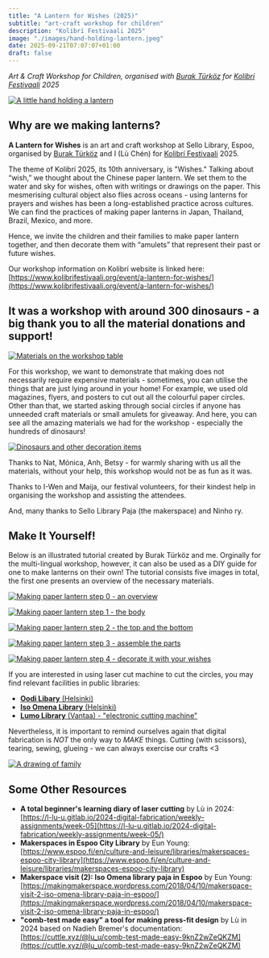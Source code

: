 ```yaml
---
title: "A Lantern for Wishes (2025)"
subtitle: "art-craft workshop for children"
description: "Kolibrí Festivaali 2025"
image: "./images/hand-holding-lantern.jpeg"
date: 2025-09-21T07:07:07+01:00
draft: false
---
```


*Art & Craft Workshop for Children, organised with [Burak Türköz](https://burakturkoz.gitlab.io/design-portfolio/) for [Kolibrí Festivaali](https://www.kolibrifestivaali.org/) 2025*

[![A little hand holding a lantern](./images/hand-holding-lantern.jpeg)](./images/hand-holding-lantern.jpeg)

## Why are we making lanterns?

**A Lantern for Wishes** is an art and craft workshop at Sello Library, Espoo, organised by [Burak Türköz](https://burakturkoz.gitlab.io/design-portfolio/) and I (Lù Chén) for [Kolibrí Festivaali](https://www.kolibrifestivaali.org/) 2025.

The theme of Kolibrí 2025, its 10th anniversary, is "Wishes." Talking about “wish,” we thought about the Chinese paper lantern. We set them to the water and sky for wishes, often with writings or drawings on the paper. This mesmerising cultural object also flies across oceans - using lanterns for prayers and wishes has been a long-established practice across cultures. We can find the practices of making paper lanterns in Japan, Thailand, Brazil, Mexico, and more.

Hence, we invite the children and their families to make paper lantern together, and then decorate them with “amulets” that represent their past or future wishes. 

Our workshop information on Kolibrí website is linked here: [https://www.kolibrifestivaali.org/event/a-lantern-for-wishes/](https://www.kolibrifestivaali.org/event/a-lantern-for-wishes/)

## It was a workshop with around 300 dinosaurs - a big thank you to all the material donations and support!

[![Materials on the workshop table](./images/materials.jpeg)](./images/materials.jpeg)

For this workshop, we want to demonstrate that making does not necessarily require expensive materials - sometimes, you can utilise the things that are just lying around in your home! For example, we used old magazines, flyers, and posters to cut out all the colourful paper circles. Other than that, we started asking through social circles if anyone has unneeded craft materials or small amulets for giveaway. And here, you can see all the amazing materials we had for the workshop - especially the hundreds of dinosaurs!

[![Dinosaurs and other decoration items](./images/dinosaurs.jpeg)](./images/dinosaurs.jpeg)

Thanks to Nat, Mónica, Anh, Betsy - for warmly sharing with us all the materials, without your help, this workshop would not be as fun as it was.

Thanks to I-Wen and Maija, our festival volunteers, for their kindest help in organising the workshop and assisting the attendees.

And, many thanks to Sello Library Paja (the makerspace) and Ninho ry.

## Make It Yourself!

Below is an illustrated tutorial created by Burak Türköz and me. Orginally for the multi-lingual workshop, however, it can also be used as a DIY guide for one to make lanterns on their own! The tutorial consists five images in total, the first one presents an overview of the necessary materials.

[![Making paper lantern step 0 - an overview](./images/0-instructions.jpg)](./images/0-instructions.jpg)

[![Making paper lantern step 1 - the body](./images/1-instructions.jpg)](./images/1-instructions.jpg)

[![Making paper lantern step 2 - the top and the bottom](./images/2-instructions.jpg)](./images/2-instructions.jpg)

[![Making paper lantern step 3 - assemble the parts](./images/3-instructions.jpg)](./images/3-instructions.jpg)

[![Making paper lantern step 4 - decorate it with your wishes](./images/4-instructions.jpg)](./images/4-instructions.jpg)


If you are interested in using laser cut machine to cut the circles, you may find relevant facilities in public libraries:
- [**Oodi Libary** (Helsinki)](https://varaamo.hel.fi/en/search?textSearch=laser)
- [**Iso Omena Library** (Helsinki)](https://varaamo.espoo.fi/search?search=laser)
- [**Lumo Library** (Vantaa) - "electronic cutting machine"](https://www.vantaa.fi/en/leisure-and-recreational-activities/library-services#tab-anchor-reservable-premises-and-devices-)

Nevertheless, it is important to remind ourselves again that digital fabrication is *NOT* the only way to *MAKE* things. Cutting (with scissors), tearing, sewing, glueing - we can always exercise our crafts <3

[![A drawing of family](./images/lantern-family-drawing.jpeg)](./images/lantern-family-drawing.jpeg)

## Some Other Resources
- **A total beginner's learning diary of laser cutting** by Lù in 2024: [https://l-lu-u.gitlab.io/2024-digital-fabrication/weekly-assignments/week-05](https://l-lu-u.gitlab.io/2024-digital-fabrication/weekly-assignments/week-05/)
- **Makerspaces in Espoo City Library** by Eun Young: [https://www.espoo.fi/en/culture-and-leisure/libraries/makerspaces-espoo-city-library](https://www.espoo.fi/en/culture-and-leisure/libraries/makerspaces-espoo-city-library)
- **Makerspace visit (2): Iso Omena library paja in Espoo** by Eun Young: [https://makingmakerspace.wordpress.com/2018/04/10/makerspace-visit-2-iso-omena-library-paja-in-espoo/](https://makingmakerspace.wordpress.com/2018/04/10/makerspace-visit-2-iso-omena-library-paja-in-espoo/)
- **"comb-test made easy" a tool for making press-fit design** by Lù in 2024 based on Nadieh Bremer's documentation: [https://cuttle.xyz/@lu_u/comb-test-made-easy-9knZ2wZeQKZM](https://cuttle.xyz/@lu_u/comb-test-made-easy-9knZ2wZeQKZM)